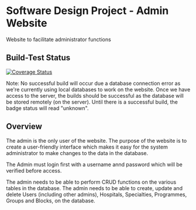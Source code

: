 # Software Design Project - Admin Website

Website to facilitate administrator functions

## Build-Test Status

[![Coverage Status](https://coveralls.io/repos/github/RXRider1451/SD_Project_Website/badge.svg?branch=main)](https://coveralls.io/github/RXRider1451/SD_Project_Website?branch=main)

Note: No successful build will occur due a database connection error as we're currently using local databases to work on the website. Once we have access to the server, the builds should be successful as the database will be stored remotely (on the server). Until there is a successful build, the badge status will read "unknown".

## Overview

The admin is the only user of the website. The purpose of the website is to create a user-friendly interface which makes it easy for the system administrator to make changes to the data in the database. 

The Admin must login first with a username annd password which will be verified before access.

The admin needs to be able to perform CRUD functions on the various tables in the database. The admin needs to be able to create, update and delete Users (including other admins), Hospitals, Specialties, Programmes, Groups and Blocks, on the database. 

